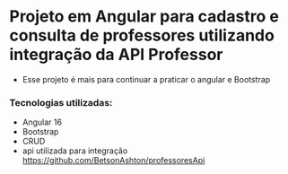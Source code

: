 # Projeto em Angular para cadastro e consulta de professores utilizando integração da API Professor

* Esse projeto é mais para continuar a praticar o angular e Bootstrap

### Tecnologias utilizadas:

* Angular 16
* Bootstrap
* CRUD
* api utilizada para integração https://github.com/BetsonAshton/professoresApi
